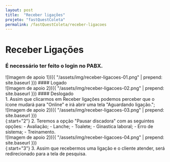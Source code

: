 ```yaml
---
layout: post
title:  "Receber ligações"
projeto: "fastQuestColeta"
permalink: /fastQuestColeta/receber-ligacoes
---
```

# Receber Ligações

### É necessário ter feito o login no PABX.
<div class="row" markdown="1">
<div class="6u 12u$(small)" markdown="1">
![Imagem de apoio 1]({{ "/assets/img/receber-ligacoes-01.png" | prepend: site.baseurl }})
#### Logado
</div>
<div class="6u 12u$(small)" markdown="1">
![Imagem de apoio 2]({{ "/assets/img/receber-ligacoes-02.png" | prepend: site.baseurl }})
#### Deslogado
</div>
1. Assim que clicarmos em Receber ligações podemos perceber que o ícone mudará para "Online" e irá abrir uma tela "Aguardando ligação.";
<div class="12u 12u$(small)" markdown="1">
![Imagem de apoio 2]({{ "/assets/img/receber-ligacoes-03.png" | prepend: site.baseurl }})
</div>
<div class="6u 12u$(small)" markdown="1">
{:start="2"}
2. Teremos a opção "Pausar discadora" com as seguintes opções:
- Avaliação;
- Lanche;
- Toalete;
- Ginastica laboral;
- Erro de sistema;
- Treinamento.
</div>
<div class="6u 12u$(small)" markdown="1">
![Imagem de apoio 2]({{ "/assets/img/receber-ligacoes-04.png" | prepend: site.baseurl }})
</div>
<div class="6u 12u$(small)" markdown="1">
{:start="3"}
3. Assim que recebermos uma ligação e o cliente atender, será redirecionado para a tela de pesquisa.
</div>
</div>